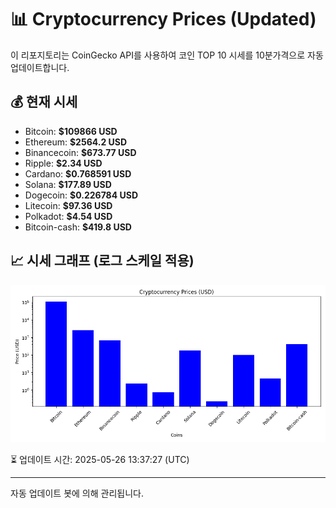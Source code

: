 
# 📊 Cryptocurrency Prices (Updated)

이 리포지토리는 CoinGecko API를 사용하여 코인 TOP 10 시세를 10분가격으로 자동 업데이트합니다.

## 💰 현재 시세
- Bitcoin: **$109866 USD**
- Ethereum: **$2564.2 USD**
- Binancecoin: **$673.77 USD**
- Ripple: **$2.34 USD**
- Cardano: **$0.768591 USD**
- Solana: **$177.89 USD**
- Dogecoin: **$0.226784 USD**
- Litecoin: **$97.36 USD**
- Polkadot: **$4.54 USD**
- Bitcoin-cash: **$419.8 USD**

## 📈 시세 그래프 (로그 스케일 적용)
![Crypto Prices](crypto_prices.png)

⏳ 업데이트 시간: 2025-05-26 13:37:27 (UTC)

---
자동 업데이트 봇에 의해 관리됩니다.
